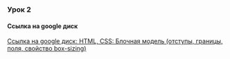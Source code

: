 ### Урок 2

#### Cсылка на google диск
[Cсылка на google диск: HTML, CSS: Блочная модель (отступы, границы, поля, свойство box-sizing)](https://drive.google.com/drive/u/0/folders/19iXJrk05xRCT-eQtd59lLmnH3781_0aj)

